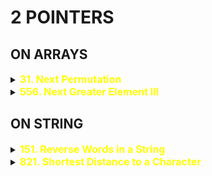 # 2 POINTERS

## ON ARRAYS

<details id="31. Next Permutation">
<summary> 
<span style="color:yellow;font-size:16px;font-weight:bold">31. Next Permutation 
</span>
</summary>
A permutation of an array of integers is an arrangement of its members into a sequence or linear order.

For example, for arr = [1,2,3], the following are all the permutations of arr: [1,2,3], [1,3,2], [2, 1, 3], [2, 3, 1], [3,1,2], [3,2,1].
The next permutation of an array of integers is the next lexicographically greater permutation of its integer. More formally, if all the permutations of the array are sorted in one container according to their lexicographical order, then the next permutation of that array is the permutation that follows it in the sorted container. If such arrangement is not possible, the array must be rearranged as the lowest possible order (i.e., sorted in ascending order).

For example, the next permutation of arr = [1,2,3] is [1,3,2].
Similarly, the next permutation of arr = [2,3,1] is [3,1,2].
While the next permutation of arr = [3,2,1] is [1,2,3] because [3,2,1] does not have a lexicographical larger rearrangement.
Given an array of integers nums, find the next permutation of nums.

The replacement must be in place and use only constant extra memory.

 

Example 1:

Input: nums = [1,2,3]
Output: [1,3,2]
Example 2:

Input: nums = [3,2,1]
Output: [1,2,3]
Example 3:

Input: nums = [1,1,5]
Output: [1,5,1]
 

Constraints:

1 <= nums.length <= 100
0 <= nums[i] <= 100

```java
class Solution {
    public void nextPermutation(int[] nums) {
        int swapIndex=-1;
        // find a position where a next greater digit can be placed
        for(int i=nums.length-2;i>=0;i--){
            if(nums[i]<nums[i+1]){
                swapIndex=i;
                break;
            }
        }
        if(swapIndex == -1){
            swap(nums, 0,nums.length-1);
        }else{
            // find the digit to be swapped with
            for(int i=nums.length-1;i>swapIndex;i--){
                if(nums[i]>nums[swapIndex]){
                    int temp=nums[swapIndex];
                    nums[swapIndex]=nums[i];
                    nums[i]=temp;
                    break;
                }
            }

            // reverse the suffix
            swap(nums, swapIndex+1,nums.length-1);
        }
    }
    private void swap(int[] nums, int i1, int i2){
        while(i1<i2){
            int temp= nums[i1];
            nums[i1]=nums[i2];
            nums[i2]=temp;
            i2--;i1++;
        }
    }
}
```
</details> 


 <details id="556. Next Greater Element III">
<summary> 
<span style="color:yellow;font-size:16px;font-weight:bold">556. Next Greater Element III 
</span>
</summary>

Medium
Topics
premium lock icon
Companies
Given a positive integer n, find the smallest integer which has exactly the same digits existing in the integer n and is greater in value than n. If no such positive integer exists, return -1.

Note that the returned integer should fit in 32-bit integer, if there is a valid answer but it does not fit in 32-bit integer, return -1.

 

Example 1:

Input: n = 12
Output: 21
Example 2:

Input: n = 21
Output: -1
 

Constraints:

1 <= n <= 231 - 1


```java
class Solution {
    public int nextGreaterElement(int n) {
        char[] digits = String.valueOf(n).toCharArray();
        int i = digits.length - 2;
        
        // Step 1: Find pivot
        while (i >= 0 && digits[i] >= digits[i + 1]) {
            i--;
        }
        if (i < 0) return -1;
        
        // Step 2: Find next greater digit
        int j = digits.length - 1;
        while (digits[j] <= digits[i]) {
            j--;
        }
        
        // Step 3: Swap
        swap(digits, i, j);
        
        // Step 4: Reverse suffix
        reverse(digits, i + 1, digits.length - 1);
        
        // Step 5: Convert & Check overflow
        long val = Long.parseLong(new String(digits));
        return (val > Integer.MAX_VALUE) ? -1 : (int) val;
    }
    
    private void swap(char[] arr, int i, int j) {
        char temp = arr[i];
        arr[i] = arr[j];
        arr[j] = temp;
    }
    
    private void reverse(char[] arr, int left, int right) {
        while (left < right) {
            swap(arr, left++, right--);
        }
    }
}

```
</details> 

## ON STRING

<details id="151. Reverse Words in a String">
<summary> 
<span style="color:yellow;font-size:16px;font-weight:bold">151. Reverse Words in a String 
</span>
</summary>

Given an input string s, reverse the order of the words.

A word is defined as a sequence of non-space characters. The words in s will be separated by at least one space.

Return a string of the words in reverse order concatenated by a single space.

Note that s may contain leading or trailing spaces or multiple spaces between two words. The returned string should only have a single space separating the words. Do not include any extra spaces.

 

Example 1:

Input: s = "the sky is blue"
Output: "blue is sky the"
Example 2:

Input: s = "  hello world  "
Output: "world hello"
Explanation: Your reversed string should not contain leading or trailing spaces.
Example 3:

Input: s = "a good   example"
Output: "example good a"
Explanation: You need to reduce multiple spaces between two words to a single space in the reversed string.
 

Constraints:

1 <= s.length <= 104
s contains English letters (upper-case and lower-case), digits, and spaces ' '.
There is at least one word in s.
 

Follow-up: If the string data type is mutable in your language, can you solve it in-place with O(1) extra space?

```java
class Solution {
    public String reverseWords(String s) {
        s = s.trim();  // Remove leading/trailing spaces
        char[] char_string = s.toCharArray();
        int n = char_string.length;

        // 1. Reverse the entire string
        utility(char_string, 0, n - 1);

        // 2. Process word by word
        int i = 0, r = 0;
        while (i < n) {
            if (char_string[i] != ' ') {
                if (r != 0) char_string[r++] = ' ';  // Add single space before the word if not first
                int start = r;
                while (i < n && char_string[i] != ' ') {
                    char_string[r++] = char_string[i++];
                }
                utility(char_string, start, r - 1);  // Reverse the word back to correct order
            } else {
                i++;  // skip multiple spaces
            }
        }

        return new String(char_string, 0, r);
    }

    private void utility(char[] s, int l, int r) {
        while (l < r) {
            char temp = s[l];
            s[l++] = s[r];
            s[r--] = temp;
        }
    }
}

```
</details> 


<details id="821. Shortest Distance to a Character">
<summary> 
<span style="color:yellow;font-size:16px;font-weight:bold">821. Shortest Distance to a Character 
</span>
</summary>

Given a string s and a character c that occurs in s, return an array of integers answer where answer.length == s.length and answer[i] is the distance from index i to the closest occurrence of character c in s.

The distance between two indices i and j is abs(i - j), where abs is the absolute value function.

 

Example 1:

Input: s = "loveleetcode", c = "e"
Output: [3,2,1,0,1,0,0,1,2,2,1,0]
Explanation: The character 'e' appears at indices 3, 5, 6, and 11 (0-indexed).
The closest occurrence of 'e' for index 0 is at index 3, so the distance is abs(0 - 3) = 3.
The closest occurrence of 'e' for index 1 is at index 3, so the distance is abs(1 - 3) = 2.
For index 4, there is a tie between the 'e' at index 3 and the 'e' at index 5, but the distance is still the same: abs(4 - 3) == abs(4 - 5) = 1.
The closest occurrence of 'e' for index 8 is at index 6, so the distance is abs(8 - 6) = 2.
Example 2:

Input: s = "aaab", c = "b"
Output: [3,2,1,0]
 

Constraints:

1 <= s.length <= 104
s[i] and c are lowercase English letters.
It is guaranteed that c occurs at least once in s.

```java
class Solution {
    public int[] shortestToChar(String s, char c) {
        int[] answer=new int[s.length()];
        int lastIndex=-1;
        for(int i=0;i<s.length();i++){
            if(s.charAt(i)==c){
                lastIndex=i;
                answer[i]=0;
                continue;
            }
            if(lastIndex!=-1){
                answer[i]=Math.abs(lastIndex-i);
                continue;
            }
            if(lastIndex==-1){
                answer[i]=Integer.MAX_VALUE;
                continue;
            }
        }
        lastIndex=-1;
        for(int i=s.length()-1;i>=0;i--){
            if(s.charAt(i)==c){
                lastIndex=i;
            }
            if(lastIndex!=-1){
                answer[i]=Math.min(answer[i], Math.abs(lastIndex-i));
            }
        }
        return answer;
    }
}
```
</details> 

<!-- <details id="1584. Min Cost to Connect All Points">
<summary> 
<span style="color:yellow;font-size:16px;font-weight:bold">1584. Min Cost to Connect All Points 
</span>
</summary>
</details> -->


<!-- <details id="1584. Min Cost to Connect All Points">
<summary> 
<span style="color:yellow;font-size:16px;font-weight:bold">1584. Min Cost to Connect All Points 
</span>
</summary>
</details> -->

<!-- <details id="1584. Min Cost to Connect All Points">
<summary> 
<span style="color:yellow;font-size:16px;font-weight:bold">1584. Min Cost to Connect All Points 
</span>
</summary>
</details> -->


<!-- <details id="1584. Min Cost to Connect All Points">
<summary> 
<span style="color:yellow;font-size:16px;font-weight:bold">1584. Min Cost to Connect All Points 
</span>
</summary>
</details> -->

<!-- <details id="1584. Min Cost to Connect All Points">
<summary> 
<span style="color:yellow;font-size:16px;font-weight:bold">1584. Min Cost to Connect All Points 
</span>
</summary>
</details> -->


<!-- <details id="1584. Min Cost to Connect All Points">
<summary> 
<span style="color:yellow;font-size:16px;font-weight:bold">1584. Min Cost to Connect All Points 
</span>
</summary>
</details> -->

<!-- <details id="1584. Min Cost to Connect All Points">
<summary> 
<span style="color:yellow;font-size:16px;font-weight:bold">1584. Min Cost to Connect All Points 
</span>
</summary>
</details> -->


<!-- <details id="1584. Min Cost to Connect All Points">
<summary> 
<span style="color:yellow;font-size:16px;font-weight:bold">1584. Min Cost to Connect All Points 
</span>
</summary>
</details> -->

<!-- <details id="1584. Min Cost to Connect All Points">
<summary> 
<span style="color:yellow;font-size:16px;font-weight:bold">1584. Min Cost to Connect All Points 
</span>
</summary>
</details> -->


<!-- <details id="1584. Min Cost to Connect All Points">
<summary> 
<span style="color:yellow;font-size:16px;font-weight:bold">1584. Min Cost to Connect All Points 
</span>
</summary>
</details> -->

<!-- <details id="1584. Min Cost to Connect All Points">
<summary> 
<span style="color:yellow;font-size:16px;font-weight:bold">1584. Min Cost to Connect All Points 
</span>
</summary>
</details> -->


<!-- <details id="1584. Min Cost to Connect All Points">
<summary> 
<span style="color:yellow;font-size:16px;font-weight:bold">1584. Min Cost to Connect All Points 
</span>
</summary>
</details> -->

<!-- <details id="1584. Min Cost to Connect All Points">
<summary> 
<span style="color:yellow;font-size:16px;font-weight:bold">1584. Min Cost to Connect All Points 
</span>
</summary>
</details> -->


<!-- <details id="1584. Min Cost to Connect All Points">
<summary> 
<span style="color:yellow;font-size:16px;font-weight:bold">1584. Min Cost to Connect All Points 
</span>
</summary>
</details> -->

<!-- <details id="1584. Min Cost to Connect All Points">
<summary> 
<span style="color:yellow;font-size:16px;font-weight:bold">1584. Min Cost to Connect All Points 
</span>
</summary>
</details> -->


<!-- <details id="1584. Min Cost to Connect All Points">
<summary> 
<span style="color:yellow;font-size:16px;font-weight:bold">1584. Min Cost to Connect All Points 
</span>
</summary>
</details> -->

<!-- <details id="1584. Min Cost to Connect All Points">
<summary> 
<span style="color:yellow;font-size:16px;font-weight:bold">1584. Min Cost to Connect All Points 
</span>
</summary>
</details> -->

<!-- <details id="1584. Min Cost to Connect All Points">
<summary> 
<span style="color:yellow;font-size:16px;font-weight:bold">1584. Min Cost to Connect All Points 
</span>
</summary>
</details> -->

<!-- <details id="1584. Min Cost to Connect All Points">
<summary> 
<span style="color:yellow;font-size:16px;font-weight:bold">1584. Min Cost to Connect All Points 
</span>
</summary>
</details> -->


<!-- <details id="1584. Min Cost to Connect All Points">
<summary> 
<span style="color:yellow;font-size:16px;font-weight:bold">1584. Min Cost to Connect All Points 
</span>
</summary>
</details> -->

<!-- <details id="1584. Min Cost to Connect All Points">
<summary> 
<span style="color:yellow;font-size:16px;font-weight:bold">1584. Min Cost to Connect All Points 
</span>
</summary>
</details> -->


<!-- <details id="1584. Min Cost to Connect All Points">
<summary> 
<span style="color:yellow;font-size:16px;font-weight:bold">1584. Min Cost to Connect All Points 
</span>
</summary>
</details> -->

<!-- <details id="1584. Min Cost to Connect All Points">
<summary> 
<span style="color:yellow;font-size:16px;font-weight:bold">1584. Min Cost to Connect All Points 
</span>
</summary>
</details> -->


<!-- <details id="1584. Min Cost to Connect All Points">
<summary> 
<span style="color:yellow;font-size:16px;font-weight:bold">1584. Min Cost to Connect All Points 
</span>
</summary>
</details> -->

<!-- <details id="1584. Min Cost to Connect All Points">
<summary> 
<span style="color:yellow;font-size:16px;font-weight:bold">1584. Min Cost to Connect All Points 
</span>
</summary>
</details> -->


<!-- <details id="1584. Min Cost to Connect All Points">
<summary> 
<span style="color:yellow;font-size:16px;font-weight:bold">1584. Min Cost to Connect All Points 
</span>
</summary>
</details> -->

<!-- <details id="1584. Min Cost to Connect All Points">
<summary> 
<span style="color:yellow;font-size:16px;font-weight:bold">1584. Min Cost to Connect All Points 
</span>
</summary>
</details> -->
